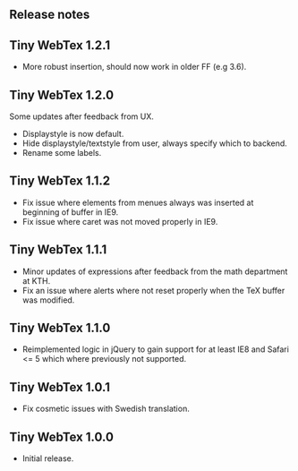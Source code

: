 Release notes
-------------

## Tiny WebTex 1.2.1

* More robust insertion, should now work in older FF (e.g 3.6).

## Tiny WebTex 1.2.0

Some updates after feedback from UX.

* Displaystyle is now default.
* Hide displaystyle/textstyle from user, always specify which to backend.
* Rename some labels.

## Tiny WebTex 1.1.2

* Fix issue where elements from menues always was inserted at beginning
  of buffer in IE9.
* Fix issue where caret was not moved properly in IE9.

## Tiny WebTex 1.1.1

* Minor updates of expressions after feedback from the math 
  department at KTH.
* Fix an issue where alerts where not reset properly when the
  TeX buffer was modified.

## Tiny WebTex 1.1.0

* Reimplemented logic in jQuery to gain support for
  at least IE8 and Safari <= 5 which where previously
  not supported.

## Tiny WebTex 1.0.1

* Fix cosmetic issues with Swedish translation.

## Tiny WebTex 1.0.0

* Initial release.
